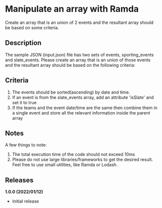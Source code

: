# Manipulate an array with Ramda

Create an array that is an union of 2 events and the resultant array should be based on some criteria.

## Description

The sample JSON (input.json) file has two sets of events, sporting_events and slate_events. Please create an array that is an union of those events and the resultant array should be based on the following criteria:

## Criteria

1. The events should be sorted(ascending) by date and time.
2. If an event is from the slate_events array, add an attribute 'isSlate' and set it to true
3. If the teams and the event date/time are the same then combine them in a single event and store all the relevant information inside the parent array

##  Notes

A few things to note:
1. The total execution time of the code should not exceed 10ms
2. Please do not use large libraries/frameworks to get the desired result. Feel free to use small utilities, like Ramda or Lodash.

## Releases

**1.0.0 (2022/01/12)**
* Initial release
